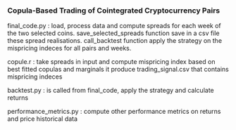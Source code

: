 ### Copula-Based Trading of Cointegrated Cryptocurrency Pairs

final_code.py : load, process data and compute spreads for each week of the two selected coins. save_selected_spreads function save in a csv file these spread realisations. call_backtest function apply the strategy on the mispricing indeces for all pairs and weeks.

copule.r : take spreads in input and compute mispricing index based on best fitted copulas and marginals it produce trading_signal.csv that contains mispricing indeces

backtest.py : is called from final_code, apply the strategy and calculate returns

performance_metrics.py : compute other performance metrics on returns and price historical data
